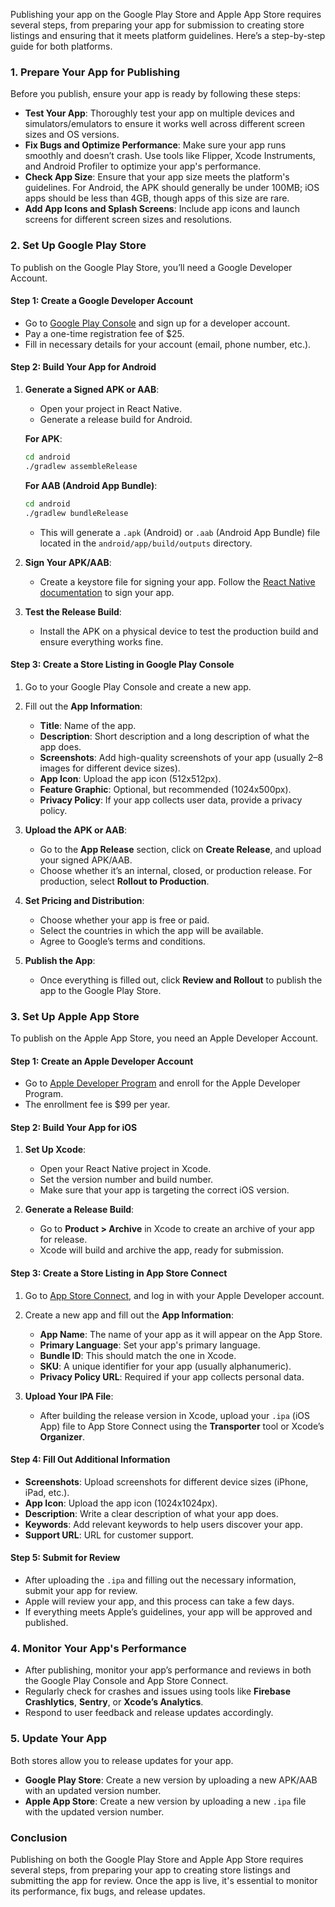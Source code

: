 Publishing your app on the Google Play Store and Apple App Store requires several steps, from preparing your app for submission to creating store listings and ensuring that it meets platform guidelines. Here’s a step-by-step guide for both platforms.

### **1. Prepare Your App for Publishing**

Before you publish, ensure your app is ready by following these steps:

- **Test Your App**: Thoroughly test your app on multiple devices and simulators/emulators to ensure it works well across different screen sizes and OS versions.
- **Fix Bugs and Optimize Performance**: Make sure your app runs smoothly and doesn’t crash. Use tools like Flipper, Xcode Instruments, and Android Profiler to optimize your app's performance.
- **Check App Size**: Ensure that your app size meets the platform's guidelines. For Android, the APK should generally be under 100MB; iOS apps should be less than 4GB, though apps of this size are rare.
- **Add App Icons and Splash Screens**: Include app icons and launch screens for different screen sizes and resolutions.

### **2. Set Up Google Play Store**

To publish on the Google Play Store, you’ll need a Google Developer Account.

#### **Step 1: Create a Google Developer Account**

- Go to [Google Play Console](https://play.google.com/console/about/) and sign up for a developer account.
- Pay a one-time registration fee of $25.
- Fill in necessary details for your account (email, phone number, etc.).

#### **Step 2: Build Your App for Android**

1. **Generate a Signed APK or AAB**:
   - Open your project in React Native.
   - Generate a release build for Android.

   **For APK**:
   ```bash
   cd android
   ./gradlew assembleRelease
   ```

   **For AAB (Android App Bundle)**:
   ```bash
   cd android
   ./gradlew bundleRelease
   ```

   - This will generate a `.apk` (Android) or `.aab` (Android App Bundle) file located in the `android/app/build/outputs` directory.

2. **Sign Your APK/AAB**:
   - Create a keystore file for signing your app. Follow the [React Native documentation](https://reactnative.dev/docs/signed-apk-android) to sign your app.

3. **Test the Release Build**:
   - Install the APK on a physical device to test the production build and ensure everything works fine.

#### **Step 3: Create a Store Listing in Google Play Console**

1. Go to your Google Play Console and create a new app.
2. Fill out the **App Information**:
   - **Title**: Name of the app.
   - **Description**: Short description and a long description of what the app does.
   - **Screenshots**: Add high-quality screenshots of your app (usually 2–8 images for different device sizes).
   - **App Icon**: Upload the app icon (512x512px).
   - **Feature Graphic**: Optional, but recommended (1024x500px).
   - **Privacy Policy**: If your app collects user data, provide a privacy policy.

3. **Upload the APK or AAB**:
   - Go to the **App Release** section, click on **Create Release**, and upload your signed APK/AAB.
   - Choose whether it’s an internal, closed, or production release. For production, select **Rollout to Production**.
   
4. **Set Pricing and Distribution**:
   - Choose whether your app is free or paid.
   - Select the countries in which the app will be available.
   - Agree to Google’s terms and conditions.

5. **Publish the App**:
   - Once everything is filled out, click **Review and Rollout** to publish the app to the Google Play Store.

### **3. Set Up Apple App Store**

To publish on the Apple App Store, you need an Apple Developer Account.

#### **Step 1: Create an Apple Developer Account**

- Go to [Apple Developer Program](https://developer.apple.com/programs/) and enroll for the Apple Developer Program.
- The enrollment fee is $99 per year.

#### **Step 2: Build Your App for iOS**

1. **Set Up Xcode**:
   - Open your React Native project in Xcode.
   - Set the version number and build number.
   - Make sure that your app is targeting the correct iOS version.

2. **Generate a Release Build**:
   - Go to **Product > Archive** in Xcode to create an archive of your app for release.
   - Xcode will build and archive the app, ready for submission.

#### **Step 3: Create a Store Listing in App Store Connect**

1. Go to [App Store Connect](https://appstoreconnect.apple.com/), and log in with your Apple Developer account.
2. Create a new app and fill out the **App Information**:
   - **App Name**: The name of your app as it will appear on the App Store.
   - **Primary Language**: Set your app's primary language.
   - **Bundle ID**: This should match the one in Xcode.
   - **SKU**: A unique identifier for your app (usually alphanumeric).
   - **Privacy Policy URL**: Required if your app collects personal data.
   
3. **Upload Your IPA File**:
   - After building the release version in Xcode, upload your `.ipa` (iOS App) file to App Store Connect using the **Transporter** tool or Xcode’s **Organizer**.

#### **Step 4: Fill Out Additional Information**

- **Screenshots**: Upload screenshots for different device sizes (iPhone, iPad, etc.).
- **App Icon**: Upload the app icon (1024x1024px).
- **Description**: Write a clear description of what your app does.
- **Keywords**: Add relevant keywords to help users discover your app.
- **Support URL**: URL for customer support.

#### **Step 5: Submit for Review**

- After uploading the `.ipa` and filling out the necessary information, submit your app for review.
- Apple will review your app, and this process can take a few days.
- If everything meets Apple’s guidelines, your app will be approved and published.

### **4. Monitor Your App's Performance**

- After publishing, monitor your app’s performance and reviews in both the Google Play Console and App Store Connect.
- Regularly check for crashes and issues using tools like **Firebase Crashlytics**, **Sentry**, or **Xcode’s Analytics**.
- Respond to user feedback and release updates accordingly.

### **5. Update Your App**

Both stores allow you to release updates for your app.

- **Google Play Store**: Create a new version by uploading a new APK/AAB with an updated version number.
- **Apple App Store**: Create a new version by uploading a new `.ipa` file with the updated version number.

### **Conclusion**

Publishing on both the Google Play Store and Apple App Store requires several steps, from preparing your app to creating store listings and submitting the app for review. Once the app is live, it's essential to monitor its performance, fix bugs, and release updates.